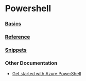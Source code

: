 # Powershell
### [Basics](/powershell/basics)
### [Reference](/powershell/reference)
### [Snippets](/powershell/snippets)
### Other Documentation
- [Get started with Azure PowerShell](https://docs.microsoft.com/en-us/powershell/azure/get-started-azureps?view=azps-3.8.0)